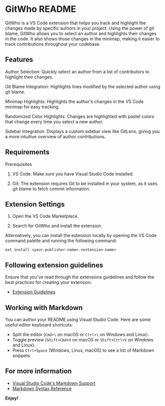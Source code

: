 # GitWho README

GitWho is a VS Code extension that helps you track and highlight the changes made by specific authors in your project. Using the power of git blame, GitWho allows you to select an author and highlights their changes in the code. It also shows those changes in the minimap, making it easier to track contributions throughout your codebase.

## Features

Author Selection: Quickly select an author from a list of contributors to highlight their changes.

Git Blame Integration: Highlights lines modified by the selected author using git blame.

Minimap Highlights: Highlights the author's changes in the VS Code minimap for easy tracking.

Randomized Color Highlights: Changes are highlighted with pastel colors that change every time you select a new author.

Sidebar Integration: Displays a custom sidebar view like GitLens, giving you a more intuitive overview of author contributions.



## Requirements

Prerequisites
1) VS Code: Make sure you have Visual Studio Code installed.

2) Git: The extension requires Git to be installed in your system, as it uses git blame to fetch commit information.

## Extension Settings

1) Open the VS Code Marketplace.

2) Search for GitWho and install the extension.

Alternatively, you can install the extension locally by opening the VS Code command palette and running the following command:

    ext install <your-publisher-name>.<extension-name>


## Following extension guidelines

Ensure that you've read through the extensions guidelines and follow the best practices for creating your extension.

* [Extension Guidelines](https://code.visualstudio.com/api/references/extension-guidelines)

## Working with Markdown

You can author your README using Visual Studio Code. Here are some useful editor keyboard shortcuts:

* Split the editor (`Cmd+\` on macOS or `Ctrl+\` on Windows and Linux).
* Toggle preview (`Shift+Cmd+V` on macOS or `Shift+Ctrl+V` on Windows and Linux).
* Press `Ctrl+Space` (Windows, Linux, macOS) to see a list of Markdown snippets.

## For more information

* [Visual Studio Code's Markdown Support](http://code.visualstudio.com/docs/languages/markdown)
* [Markdown Syntax Reference](https://help.github.com/articles/markdown-basics/)

**Enjoy!**
